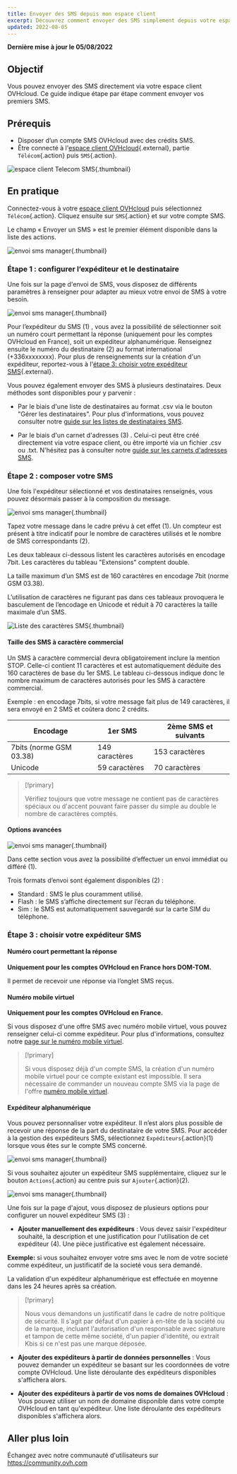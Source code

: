 ```yaml
---
title: Envoyer des SMS depuis mon espace client
excerpt: Découvrez comment envoyer des SMS simplement depuis votre espace client OVHcloud
updated: 2022-08-05
---
```


**Dernière mise à jour le 05/08/2022**

## Objectif

Vous pouvez envoyer des SMS directement via votre espace client OVHcloud. Ce guide indique étape par étape comment envoyer vos premiers SMS.

## Prérequis

- Disposer d’un compte SMS OVHcloud avec des crédits SMS.
- Être connecté à l'[espace client OVHcloud](https://www.ovh.com/auth?onsuccess=https%3A%2F%2Fwww.ovhtelecom.fr%2Fmanager&ovhSubsidiary=fr){.external}, partie `Télécom`{.action} puis `SMS`{.action}.

![espace client Telecom SMS](https://raw.githubusercontent.com/ovh/docs/master/templates/control-panel/product-selection/telecom/tpl-telecom-03-fr-sms.png){.thumbnail}

## En pratique

Connectez-vous à votre [espace client OVHcloud](https://www.ovh.com/auth/?action=gotomanager&from=https://www.ovh.com/fr/&ovhSubsidiary=fr) puis sélectionnez `Télécom`{.action}. Cliquez ensuite sur `SMS`{.action} et sur votre compte SMS.

Le champ « Envoyer un SMS » est le premier élément disponible dans la liste des actions.

![envoi sms manager](images/sms-send-control-panel01E.png){.thumbnail}

### Étape 1 : configurer l’expéditeur et le destinataire

Une fois sur la page d'envoi de SMS, vous disposez de différents paramètres à renseigner pour adapter au mieux votre envoi de SMS à votre besoin.

![envoi sms manager](images/sms-send-control-panel02E.png){.thumbnail}

Pour l’expéditeur du SMS (1) , vous avez la possibilité de sélectionner soit un numéro court permettant la réponse (uniquement pour les comptes OVHcloud en France), soit un expéditeur alphanumérique. 
Renseignez ensuite  le numéro du destinataire (2) au format international (+336xxxxxxxx). 
Pour plus de renseignements sur la création d'un expéditeur, reportez-vous à l'[étape 3: choisir votre expéditeur SMS](./#etape-3-choisir-votre-expediteur-sms){.external}.

Vous pouvez également envoyer des SMS à plusieurs destinataires. Deux méthodes sont disponibles pour y parvenir :

- Par le biais d'une liste de destinataires au format .csv via le bouton "Gérer les destinataires". 
Pour plus d'informations, vous pouvez consulter notre [guide sur les listes de destinataires SMS](/pages/telecom/sms/liste_de_destinataire_sms).

- Par le biais d'un carnet d'adresses (3) . Celui-ci peut être créé directement via votre espace client, ou être importé via un fichier .csv ou .txt. 
N'hésitez pas à consulter notre [guide sur les carnets d'adresses SMS](/pages/telecom/sms/gerer_mes_carnets_dadresses_sms).

### Étape 2 : composer votre SMS

Une fois l'expéditeur sélectionné et vos destinataires renseignés, vous pouvez désormais passer à la composition du message.

![envoi sms manager](images/sms-send-control-panel03E.png){.thumbnail}

Tapez votre message dans le cadre prévu à cet effet (1). Un compteur est présent à titre indicatif pour le nombre de caractères utilisés et le nombre de SMS correspondants (2).

Les deux tableaux ci-dessous listent les caractères autorisés en encodage 7bit. Les caractères du tableau "Extensions" comptent double. 

La taille maximum d’un SMS est de 160 caractères en encodage 7bit (norme GSM 03.38).

L’utilisation de caractères ne figurant pas dans ces tableaux provoquera le basculement de l’encodage en Unicode et réduit à 70 caractères la taille maximale d’un SMS.

![Liste des caractères SMS](images/smsauthorizedcharacters.png){.thumbnail}

#### Taille des SMS à caractère commercial

Un SMS à caractère commercial devra obligatoirement inclure la mention STOP. Celle-ci contient 11 caractères et est automatiquement déduite des 160 caractères de base du 1er SMS.
Le tableau ci-dessous indique donc le nombre maximum de caractères autorisés pour les SMS à caractère commercial. 

Exemple : en encodage 7bits, si votre message fait plus de 149 caractères, il sera envoyé en 2 SMS et coûtera donc 2 crédits.

| Encodage | 1er SMS | 2ème SMS et suivants  |
|---|---|---|
| 7bits (norme GSM 03.38) | 149 caractères | 153 caractères |
| Unicode | 59 caractères | 70 caractères  |

> [!primary]
>
> Vérifiez toujours que votre message ne contient pas de caractères spéciaux ou d'accent pouvant faire passer du simple au double le nombre de caractères comptés.
>

#### Options avancées

![envoi sms manager](images/sms-send-control-panel-advanced.png){.thumbnail}

Dans cette section vous avez la possibilité d’effectuer un envoi immédiat ou différé (1).

Trois formats d’envoi sont également disponibles (2) :

- Standard : SMS le plus couramment utilisé.
- Flash : le SMS s’affiche directement sur l’écran du téléphone.
- Sim : le SMS est automatiquement sauvegardé sur la carte SIM du téléphone.

### Étape 3 : choisir votre expéditeur SMS

#### Numéro court permettant la réponse

**Uniquement pour les comptes OVHcloud en France hors DOM-TOM.**

Il permet de recevoir une réponse via l’onglet SMS reçus.

#### Numéro mobile virtuel

**Uniquement pour les comptes OVHcloud en France.**

Si vous disposez d'une offre SMS avec numéro mobile virtuel, vous pouvez renseigner celui-ci comme expéditeur. Pour plus d'informations, consultez notre [page sur le numéro mobile virtuel](https://www.ovhtelecom.fr/sms/reponse/numeros-virtuels.xml).

> [!primary]
>
>Si vous disposez déjà d'un compte SMS, la création d'un numéro mobile virtuel pour ce compte existant est impossible. Il sera nécessaire de commander un nouveau compte SMS via la page de l'offre [numéro mobile virtuel](https://www.ovhtelecom.fr/sms/reponse/numeros-virtuels.xml).
>

#### Expéditeur alphanumérique

Vous pouvez personnaliser votre expéditeur. Il n’est alors plus possible de recevoir une réponse de la part du destinataire de votre SMS. Pour accéder à la gestion des expéditeurs SMS, sélectionnez `Expéditeurs`{.action}(1) lorsque vous êtes sur le compte SMS concerné.

![envoi sms manager](images/sms-send-control-panel04E.png){.thumbnail}

Si vous souhaitez ajouter un expéditeur SMS supplémentaire, cliquez sur le bouton `Actions`{.action} au centre puis sur `Ajouter`{.action}(2).

![envoi sms manager](images/sms-send-control-panel05E.png){.thumbnail}

Une fois sur la page d'ajout, vous disposez de plusieurs options pour configurer un nouvel expéditeur SMS (3) :

- **Ajouter manuellement des expéditeurs** : Vous devez saisir l'expéditeur souhaité, la description et une justification pour l'utilisation de cet expéditeur (4). Une pièce justificative est également nécessaire.

**Exemple:** si vous souhaitez envoyer votre sms avec le nom de votre societé comme expéditeur, un justificatif de la societé vous sera demandé.

La validation d'un expéditeur alphanumérique est effectuée en moyenne dans les 24 heures après sa création.

> [!primary]
>
> Nous vous demandons un justificatif dans le cadre de notre politique de sécurité. Il s'agit par défaut d'un papier à en-tête de la société ou de la marque, incluant l'autorisation d'un responsable avec signature et tampon de cette même société, d'un papier d'identité, ou extrait Kbis si ce n'est pas une marque déposée.
>

- **Ajouter des expéditeurs à partir de données personnelles** : Vous pouvez demander un expéditeur se basant sur les coordonnées de votre compte OVHcloud. Une liste déroulante des expéditeurs disponibles s'affichera alors.

- **Ajouter des expéditeurs à partir de vos noms de domaines OVHcloud** : Vous pouvez utiliser un nom de domaine disponible dans votre compte OVHcloud en tant qu'expéditeur. Une liste déroulante des expéditeurs disponibles s'affichera alors.

## Aller plus loin

Échangez avec notre communauté d'utilisateurs sur <https://community.ovh.com>
